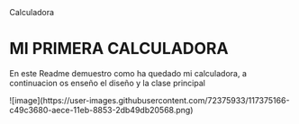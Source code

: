 <html>
<head>
  <tittle>Calculadora</tittle>  
</head>
  <body>
    <h1>MI PRIMERA CALCULADORA</h1>
    <p>En este Readme demuestro como ha quedado mi calculadora, a continuacion os enseño el diseño y la clase principal</p>
    ![image](https://user-images.githubusercontent.com/72375933/117375166-c49c3680-aece-11eb-8853-2db49db20568.png)

  </body>

</html>
